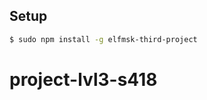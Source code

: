 <!-- [![Maintainability](https://api.codeclimate.com/v1/badges/116a40575cfe0d1b277b/maintainability)](https://codeclimate.com/github/elfmsk/project-lvl2-s353/maintainability)

[![Test Coverage](https://api.codeclimate.com/v1/badges/116a40575cfe0d1b277b/test_coverage)](https://codeclimate.com/github/elfmsk/project-lvl2-s353/test_coverage)

[![Build Status](https://travis-ci.com/elfmsk/project-lvl2-s353.svg?branch=master)](https://travis-ci.com/elfmsk/project-lvl2-s353) -->

## Setup

```sh
$ sudo npm install -g elfmsk-third-project
```
# project-lvl3-s418
